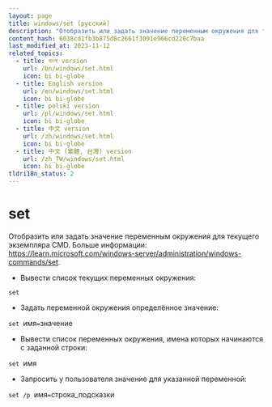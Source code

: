 ```yaml
---
layout: page
title: windows/set (русский)
description: "Отобразить или задать значение переменным окружения для текущего экземпляра CMD."
content_hash: 6038cd1fb3b875d8c2661f3091e966cd220c7baa
last_modified_at: 2023-11-12
related_topics:
  - title: বাংলা version
    url: /bn/windows/set.html
    icon: bi bi-globe
  - title: English version
    url: /en/windows/set.html
    icon: bi bi-globe
  - title: polski version
    url: /pl/windows/set.html
    icon: bi bi-globe
  - title: 中文 version
    url: /zh/windows/set.html
    icon: bi bi-globe
  - title: 中文 (繁體, 台灣) version
    url: /zh_TW/windows/set.html
    icon: bi bi-globe
tldri18n_status: 2
---
```

# set

Отобразить или задать значение переменным окружения для текущего экземпляра CMD.
Больше информации: <https://learn.microsoft.com/windows-server/administration/windows-commands/set>.

- Вывести список текущих переменных окружения:

`set`

- Задать переменной окружения определённое значение:

`set `<span class="tldr-var badge badge-pill bg-dark-lm bg-white-dm text-white-lm text-dark-dm font-weight-bold">имя</span>`=`<span class="tldr-var badge badge-pill bg-dark-lm bg-white-dm text-white-lm text-dark-dm font-weight-bold">значение</span>

- Вывести список переменных окружения, имена которых начинаются с заданной строки:

`set `<span class="tldr-var badge badge-pill bg-dark-lm bg-white-dm text-white-lm text-dark-dm font-weight-bold">имя</span>

- Запросить у пользователя значение для указанной переменной:

`set /p `<span class="tldr-var badge badge-pill bg-dark-lm bg-white-dm text-white-lm text-dark-dm font-weight-bold">имя</span>`=`<span class="tldr-var badge badge-pill bg-dark-lm bg-white-dm text-white-lm text-dark-dm font-weight-bold">строка_подсказки</span>
